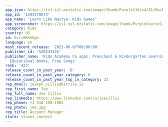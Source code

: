 ```yaml
---
app_icon: https://is1-ssl.mzstatic.com/image/thumb/Purple116/v4/81/0a/b6/810ab6f0-e799-fbd4-86ac-46720f8a4ed4/AppIcon-1x_U007emarketing-0-6-0-85-220.png/1024x1024bb.png
app_id: '1594378673'
app_name: 'Learn Like Nastya: Kids Games'
app_screenshot: https://is1-ssl.mzstatic.com/image/thumb/PurpleSource116/v4/2b/79/5e/2b795ef7-10c1-0d67-6895-9ad895f22391/cdddbdcf-302e-43c4-b67a-8c8837c929b9_1_2778x1284.png/2778x1284bb.png
category: Kids
country: US
id: Ecci9Km5Ugx-
language: en
most_recent_release: '2023-06-07T00:00:00'
publisher_id: '528233125'
publisher_name: 'Kids Academy Co apps: Preschool & Kindergarten Learning Kids Games,
  Educational Books, Free Songs'
rank: '423'
release_count_in_past_year: '6'
release_count_in_past_year_category: 6
release_count_in_past_year_top_in_category: 23
rep_email: joseph.cillis@bitrise.io
rep_first_name: Joe
rep_full_name: Joe Cillis
rep_linkedin: https://www.linkedin.com/in/joecillis
rep_phone: +1 518-258-1902
rep_photo: joe.jpg
rep_title: Account Manager
store: itunes_connect
---
```

